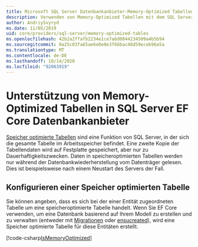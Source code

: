 ```yaml
---
title: Microsoft SQL Server Datenbankanbieter-Memory-Optimized Tabellen-EF Core
description: Verwenden von Memory-Optimized Tabellen mit dem SQL Server Entity Framework Core Datenbankanbieter
author: AndriySvyryd
ms.date: 11/05/2019
uid: core/providers/sql-server/memory-optimized-tables
ms.openlocfilehash: 42b2a2ffafb2234e1ce7a6d0844234509a4b5b94
ms.sourcegitcommit: 0a25c03fa65ae6e0e0e3f66bac48d59eceb96a5a
ms.translationtype: MT
ms.contentlocale: de-DE
ms.lasthandoff: 10/14/2020
ms.locfileid: "92063919"
---
```

# <a name="memory-optimized-tables-support-in-sql-server-ef-core-database-provider"></a>Unterstützung von Memory-Optimized Tabellen in SQL Server EF Core Datenbankanbieter

[Speicher optimierte Tabellen](/sql/relational-databases/in-memory-oltp/memory-optimized-tables) sind eine Funktion von SQL Server, in der sich die gesamte Tabelle im Arbeitsspeicher befindet. Eine zweite Kopie der Tabellendaten wird auf Festplatte gespeichert, aber nur zu Dauerhaftigkeitszwecken. Daten in speicheroptimierten Tabellen werden nur während der Datenbankwiederherstellung vom Datenträger gelesen. Dies ist beispielsweise nach einem Neustart des Servers der Fall.

## <a name="configuring-a-memory-optimized-table"></a>Konfigurieren einer Speicher optimierten Tabelle

Sie können angeben, dass es sich bei der einer Entität zugeordneten Tabelle um eine speicheroptimierte Tabelle handelt. Wenn Sie EF Core verwenden, um eine Datenbank basierend auf Ihrem Modell zu erstellen und zu verwalten (entweder mit [Migrationen](xref:core/managing-schemas/migrations/index) oder [ensucreated](/dotnet/api/Microsoft.EntityFrameworkCore.Storage.IDatabaseCreator.EnsureCreated)), wird eine Speicher optimierte Tabelle für diese Entitäten erstellt.

[!code-csharp[IsMemoryOptimized](../../../../samples/core/SqlServer/InMemory/InMemoryContext.cs?name=IsMemoryOptimized)]
